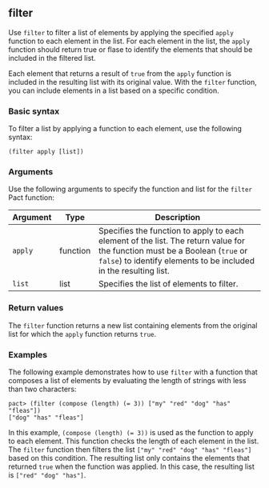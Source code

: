 ## filter

Use `filter` to filter a list of elements by applying the specified `apply` function to each element in the list.
For each element in the list, the `apply` function should return true or flase to identify the elements that should be included in the filtered list.

Each element that returns a result of `true` from the `apply` function is included in the resulting list with its original value. 
With the `filter` function, you can include elements in a list based on a specific condition.

### Basic syntax

To filter a list by applying a function to each element, use the following syntax:

```pact
(filter apply [list])
```

### Arguments

Use the following arguments to specify the function and list for the `filter` Pact function:

| Argument | Type       | Description                                 |
|----------|------------|---------------------------------------------|
| `apply`    | function | Specifies the function to apply to each element of the list. The return value for the function must be a Boolean (`true` or `false`) to identify elements to be included in the resulting list. |
| `list`   | list | Specifies the list of elements to filter. |

### Return values

The `filter` function returns a new list containing elements from the original list for which the `apply` function returns `true`.

### Examples

The following example demonstrates how to use `filter` with a function that composes a list of elements by evaluating the length of strings with less than two characters:

```pact
pact> (filter (compose (length) (= 3)) ["my" "red" "dog" "has" "fleas"])
["dog" "has" "fleas"]
```

In this example, `(compose (length) (= 3))` is used as the function to apply to each element. 
This function checks the length of each element in the list. 
The `filter` function then filters the list `["my" "red" "dog" "has" "fleas"]` based on this condition. 
The resulting list only contains the elements that returned `true` when the function was applied. In this case, the resulting list is `["red" "dog" "has"]`.